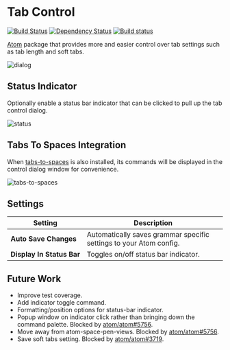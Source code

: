 # Tab Control

[![Build Status](https://travis-ci.org/lexicalunit/tab-control.svg?branch=master)](https://travis-ci.org/lexicalunit/tab-control) [![Dependency Status](https://david-dm.org/lexicalunit/tab-control.svg)](https://david-dm.org/lexicalunit/tab-control) [![Build status](https://ci.appveyor.com/api/projects/status/jkg33s38w93eu9js/branch/master?svg=true)](https://ci.appveyor.com/project/lexicalunit/tab-control/branch/master)

[Atom](https://atom.io/) package that provides more and easier control over tab settings such as tab length and soft tabs.

![dialog](https://cloud.githubusercontent.com/assets/1903876/7946403/06e492ba-093c-11e5-82bd-dbe5a2cca026.png)
## Status Indicator

Optionally enable a status bar indicator that can be clicked to pull up the tab control dialog.

![status](https://cloud.githubusercontent.com/assets/1903876/7946402/06e2e7bc-093c-11e5-8563-3572f2568a98.png)

## Tabs To Spaces Integration

When [tabs-to-spaces](https://atom.io/packages/tabs-to-spaces) is also installed, its commands will be displayed in the control dialog window for convenience.

![tabs-to-spaces](https://cloud.githubusercontent.com/assets/1903876/7946401/06e2d92a-093c-11e5-95da-aa03f86e75ee.png)

## Settings

| Setting | Description |
| ------ | ----- |
| **Auto&nbsp;Save&nbsp;Changes** | Automatically saves grammar specific settings to your Atom config. |
| **Display&nbsp;In&nbsp;Status&nbsp;Bar** | Toggles on/off status bar indicator. |

## Future Work

- Improve test coverage.
- Add indicator toggle command.
- Formatting/position options for status-bar indicator.
- Popup window on indicator click rather than bringing down the command palette. Blocked by [atom/atom#5756](https://github.com/atom/atom/issues/5756).
- Move away from atom-space-pen-views. Blocked by [atom/atom#5756](https://github.com/atom/atom/issues/5756).
- Save soft tabs setting. Blocked by [atom/atom#3719](https://github.com/atom/atom/issues/3719).
